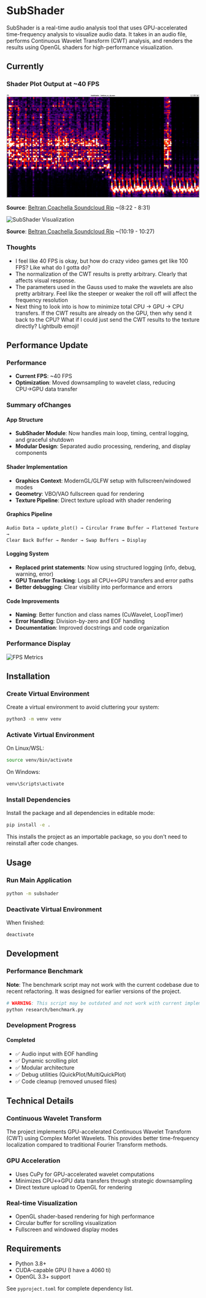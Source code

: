 # SubShader

SubShader is a real-time audio analysis tool that uses GPU-accelerated time-frequency analysis to visualize audio data. It takes in an audio file, performs Continuous Wavelet Transform (CWT) analysis, and renders the results using OpenGL shaders for high-performance visualization.

## Currently

### Shader Plot Output at ~40 FPS
![SubShader Visualization](assets/images/beltran_souncloud_wav_0m_8s_to_0m_25s.png)

**Source**: [Beltran Coachella Soundcloud Rip](https://soundcloud.com/listenbeltran/beltran-coachella-yuma-weekend-1-2025) ~(8:22 - 8:31)

![SubShader Visualization](https://github.com/user-attachments/assets/19f9c2a9-9964-4477-aa27-08e7447f6437)

**Source**: [Beltran Coachella Soundcloud Rip](https://soundcloud.com/listenbeltran/beltran-coachella-yuma-weekend-1-2025) ~(10:19 - 10:27)

### Thoughts
- I feel like 40 FPS is okay, but how do crazy video games get like 100 FPS? Like what do I gotta do?
- The normalization of the CWT results is pretty arbitrary. Clearly that affects visual response.
- The parameters used in the Gauss used to make the wavelets are also pretty arbitrary. Feel like the steeper or weaker the roll off will affect the frequency resolution
- Next thing to look into is how to minimize total CPU -> GPU -> CPU transfers. If the CWT results are already on the GPU, then why send it back to 
the CPU? What if I could just send the CWT results to the texture directly? Lightbulb emoji!

##  Performance Update

### Performance
- **Current FPS**: ~40 FPS
- **Optimization**: Moved downsampling to wavelet class, reducing CPU→GPU data transfer


### Summary ofChanges

#### **App Structure**
- **SubShader Module**: Now handles main loop, timing, central logging, and graceful shutdown
- **Modular Design**: Separated audio processing, rendering, and display components

#### **Shader Implementation** 
- **Graphics Context**: ModernGL/GLFW setup with fullscreen/windowed modes
- **Geometry**: VBO/VAO fullscreen quad for rendering
- **Texture Pipeline**: Direct texture upload with shader rendering

#### **Graphics Pipeline**
```
Audio Data → update_plot() → Circular Frame Buffer → Flattened Texture → 
Clear Back Buffer → Render → Swap Buffers → Display
```

#### **Logging System**
- **Replaced print statements**: Now using structured logging (info, debug, warning, error)
- **GPU Transfer Tracking**: Logs all CPU↔GPU transfers and error paths
- **Better debugging**: Clear visibility into performance and errors

#### **Code Improvements**
- **Naming**: Better function and class names (CuWavelet, LoopTimer)
- **Error Handling**: Division-by-zero and EOF handling
- **Documentation**: Improved docstrings and code organization

### Performance Display
![FPS Metrics](https://github.com/user-attachments/assets/51bf7c04-2cc2-45dd-808f-6ba320e7a0b2)

## Installation

### Create Virtual Environment
Create a virtual environment to avoid cluttering your system:
```bash
python3 -m venv venv
```

### Activate Virtual Environment
On Linux/WSL:
```bash
source venv/bin/activate
```

On Windows:
```bash
venv\Scripts\activate
```

### Install Dependencies
Install the package and all dependencies in editable mode:
```bash
pip install -e .
```

This installs the project as an importable package, so you don't need to reinstall after code changes.

## Usage

### Run Main Application
```bash
python -m subshader
```

### Deactivate Virtual Environment
When finished:
```bash
deactivate
```

## Development

### Performance Benchmark
**Note**: The benchmark script may not work with the current codebase due to recent refactoring. It was designed for earlier versions of the project.

```bash
# WARNING: This script may be outdated and not work with current implementation
python research/benchmark.py
```

### Development Progress

#### **Completed**
- ✅ Audio input with EOF handling
- ✅ Dynamic scrolling plot
- ✅ Modular architecture
- ✅ Debug utilities (QuickPlot/MultiQuickPlot)
- ✅ Code cleanup (removed unused files)

## Technical Details

### Continuous Wavelet Transform
The project implements GPU-accelerated Continuous Wavelet Transform (CWT) using Complex Morlet Wavelets. This provides better time-frequency localization compared to traditional Fourier Transform methods.

### GPU Acceleration
- Uses CuPy for GPU-accelerated wavelet computations
- Minimizes CPU↔GPU data transfers through strategic downsampling
- Direct texture upload to OpenGL for rendering

### Real-time Visualization
- OpenGL shader-based rendering for high performance
- Circular buffer for scrolling visualization
- Fullscreen and windowed display modes

## Requirements

- Python 3.8+
- CUDA-capable GPU (I have a 4060 ti)
- OpenGL 3.3+ support

See `pyproject.toml` for complete dependency list.